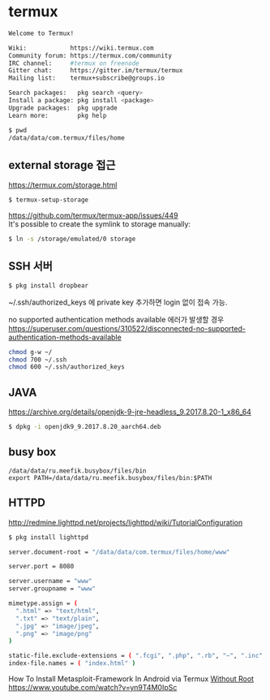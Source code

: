 # termux

~~~sh
Welcome to Termux!

Wiki:            https://wiki.termux.com
Community forum: https://termux.com/community
IRC channel:     #termux on freenode
Gitter chat:     https://gitter.im/termux/termux
Mailing list:    termux+subscribe@groups.io

Search packages:   pkg search <query>
Install a package: pkg install <package>
Upgrade packages:  pkg upgrade
Learn more:        pkg help

$ pwd
/data/data/com.termux/files/home
~~~



## external storage 접근  
https://termux.com/storage.html
~~~sh
$ termux-setup-storage
~~~

https://github.com/termux/termux-app/issues/449  
It's possible to create the symlink to storage manually:
~~~sh
$ ln -s /storage/emulated/0 storage
~~~

## SSH 서버
~~~sh
$ pkg install dropbear
~~~
~/.ssh/authorized_keys 에 private key 추가하면 login 없이 접속 가능.

no supported authentication methods available 에러가 발생할 경우
https://superuser.com/questions/310522/disconnected-no-supported-authentication-methods-available
~~~sh
chmod g-w ~/
chmod 700 ~/.ssh
chmod 600 ~/.ssh/authorized_keys
~~~

## JAVA
https://archive.org/details/openjdk-9-jre-headless_9.2017.8.20-1_x86_64
~~~sh
$ dpkg -i openjdk9_9.2017.8.20_aarch64.deb
~~~

## busy box
~~~
/data/data/ru.meefik.busybox/files/bin
export PATH=/data/data/ru.meefik.busybox/files/bin:$PATH
~~~

## HTTPD  
http://redmine.lighttpd.net/projects/lighttpd/wiki/TutorialConfiguration
~~~sh
$ pkg install lighttpd
~~~
~~~sh
server.document-root = "/data/data/com.termux/files/home/www" 

server.port = 8080

server.username = "www" 
server.groupname = "www" 

mimetype.assign = (
  ".html" => "text/html", 
  ".txt" => "text/plain",
  ".jpg" => "image/jpeg",
  ".png" => "image/png" 
)

static-file.exclude-extensions = ( ".fcgi", ".php", ".rb", "~", ".inc" )
index-file.names = ( "index.html" )
~~~


How To Install Metasploit-Framework In Android via Termux [Without Root](Termux-tutorial:#11)  
https://www.youtube.com/watch?v=yn9T4M0IpSc

